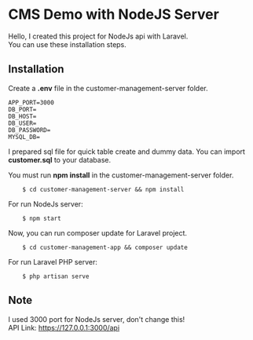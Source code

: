# CMS Demo with NodeJS Server

Hello, I created this project for NodeJs api with Laravel.<br />
You can use these installation steps.

## Installation
Create a <b>.env</b> file in the customer-management-server folder. 

    APP_PORT=3000
    DB_PORT=
    DB_HOST=
    DB_USER=
    DB_PASSWORD=
    MYSQL_DB=

I prepared sql file for quick table create and dummy data. You can import <b>customer.sql</b> to your database.<br />

You must run <b>npm install</b> in the customer-management-server folder.<br />
```
    $ cd customer-management-server && npm install
```
For run NodeJs server:
```
    $ npm start
```
Now, you can run composer update for Laravel project. <br />
```
    $ cd customer-management-app && composer update
```
For run Laravel PHP server:
```
    $ php artisan serve
```

## Note
I used 3000 port for NodeJs server, don't change this! <br />
API Link: https://127.0.0.1:3000/api

